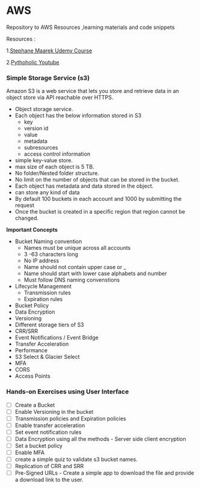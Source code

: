 # AWS
Repository to AWS Resources ,learning materials and code snippets



Resources :

1.[Stephane Maarek Udemy Course](https://www.udemy.com/course/aws-certified-developer-associate-dva-c01/learn/lecture/11851550#overview)</li>

2.[Pythoholic Youtube](https://www.youtube.com/c/Pythoholic/videos)</li>



### Simple Storage Service (s3)

Amazon S3 is a web service that lets you store and retrieve data in an object store via API reachable over HTTPS. 

- Object storage service.
- Each object has the below information stored in S3
    - key
    - version id
    - value
    - metadata
    - subresources
    - access control information
- simple key-value store.
- max size of each object is 5 TB.
- No folder/Nested folder structure.
- No limit on the number of objects that can be stored in the bucket.
- Each object has metadata and data stored in the object.
- can store any kind of data
- By default 100 buckets in each account and 1000 by submitting the request
- Once the bucket is created in a specific region that region cannot be changed.

<b>Important Concepts</b>
- Bucket Naming convention
  - Names must be unique across all accounts
  - 3 -63 characters long
  - No IP address
  - Name should not contain upper case or _
  - Name should start with lower case alphabets and number
  - Must follow DNS naming convenstions
- Lifecycle Management
  - Transmission rules
  - Expiration rules
- Bucket Policy
- Data Encryption
- Versioning
- Different storage tiers of S3
- CRR/SRR
- Event Notifications / Event Bridge
- Transfer Acceleration
- Performance
- S3 Select & Glacier Select
- MFA
- CORS
- Access Points

### **Hands-on  Exercises using User Interface**

- [ ]  Create a Bucket
- [ ]  Enable Versioning in the bucket
- [ ]  Transmission policies and Expiration policies
- [ ]  Enable transfer acceleration
- [ ]  Set event notification rules
- [ ]  Data Encryption using all the methods - Server side client encryption
- [ ]  Set a bucket policy
- [ ]  Enable MFA
- [ ]  create a simple quiz to validate s3 bucket names.
- [ ]  Replication of CRR and SRR
- [ ]  Pre-Signed URLs - Create a simple app to download the file and provide a download link to the user.
